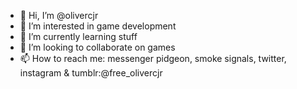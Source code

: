 - 👋 Hi, I’m @olivercjr
- 👀 I’m interested in game development
- 🌱 I’m currently learning stuff
- 💞️ I’m looking to collaborate on games
- 📫 How to reach me: messenger pidgeon, smoke signals, twitter, instagram & tumblr:@free_olivercjr

<!---
olivercjr/olivercjr is a ✨ special ✨ repository because its `README.md` (this file) appears on your GitHub profile.
You can click the Preview link to take a look at your changes.
--->
